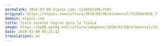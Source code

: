 ```yaml
---
permalink: 2018-03-08-elpais.com--1116665100.html
original: https://elpais.com/cultura/2018/03/08/elemental/1520483636_711119.html#?ref=rss&format=simple&link=link
domain: elpais.com
title: Siete novelas negras para la lluvia
image: https://ep00.epimg.net/cultura/imagenes/2018/03/08/elemental/1520483636_711119_1520483905_rrss_normal.jpg
date: 2018-03-08 05:21:12
translations: en
---
```


